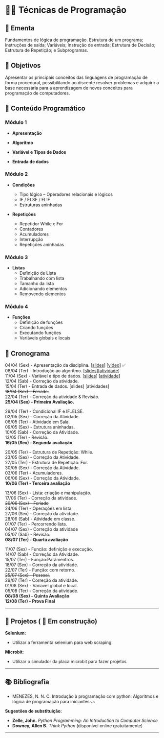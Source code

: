 # 👨‍💻 Técnicas de Programação

## 📘 Ementa
Fundamentos de lógica de programação. Estrutura de um programa; Instruções de saída; Variáveis; Instrução de entrada; Estrutura de Decisão; Estrutura de Repetição; e Subprogramas.

## 🎯 Objetivos
Apresentar os principais conceitos das linguagens de programação de forma procedural, possibilitando ao discente resolver problemas e adquirir a base necessária para a aprendizagem de novos conceitos para programação de computadores.



## 🧩 Conteúdo Programático

### Módulo 1

- **Apresentação**
<!--
  - Apresentação da disciplina
  - Vídeo motivacional: `video`  
-->

- **Algoritmo**
<!--
  - O que é algoritmo
  - Code.org
  - Olá, Mundo!
-->

- **Variável e Tipos de Dados**
<!--
  - Definição de variável  
  - Atribuição e leitura  
  - Troca de valores  
  - Tipo numérico – Tipos e Expressões  
  - Tipo String
-->

- **Entrada de dados**
<!--
    - Comando input.
    - Convertendo tipos
-->
### Módulo 2
- **Condições**
  - Tipo lógico – Operadores relacionais e lógicos  
  - IF / ELSE / ELIF  
  - Estruturas aninhadas

- **Repetições**
  - Repetidor While e For  
  - Contadores  
  - Acumuladores  
  - Interrupção  
  - Repetições aninhadas

### Módulo 3
- **Listas**
  - Definição de Lista  
  - Trabalhando com lista  
  - Tamanho da lista  
  - Adicionando elementos  
  - Removendo elementos

### Módulo 4
- **Funções**
  - Definição de funções  
  - Criando funções  
  - Executando funções  
  - Variáveis globais e locais






## 📅 Cronograma
04/04 (Sex) - Apresentação da disciplina. [[slides](https://drive.google.com/file/d/10BbSSufUcQi9JJdnRIOwuYi1SbHY920c/view?usp=drive_link)] [[video](https://www.youtube.com/watch?v=nt7JqivQsW0)] :white_check_mark:  
08/04 (Ter) - Introdução ao algoritmo. [[slides](https://drive.google.com/file/d/19PPMpUw5tUFoAY73xHk5ccIhI9YKBREu/view?usp=sharing)][[atividade](https://classroom.github.com/a/tWLkEBJN)]  
11/04 (Sex) - Variável e tipo de dados. [[slides](https://drive.google.com/file/d/19h5v5yZWKlgtVKqozDhpHRAHpHpeM420/view?usp=sharing)] [[atividade](https://drive.google.com/file/d/1BsCBnRC-vMPu828MnM8rlGBFu1DT2bv5/view?usp=sharing)]  
12/04 (Sab) - Correção da atividade.  
15/04 (Ter) - Entrada de dados. [slides] [atividades]  
~~18/04 (Sex) - Feriado.~~  
22/04 (Ter) - Correção da atividade & Revisão.  
**25/04 (Sex) -  Primeira Avaliação.** 

29/04 (Ter) - Condicional IF e IF..ELSE.  
02/05 (Sex) - Correção da Atividade. \
06/05 (Ter) - Atividade em Sala. \
09/05 (Sex) - Estrutura aninhadas. \
10/05 (Sab) - Correção da Atividade. \
13/05 (Ter) - Revisão.\
**16/05 (Sex) - Segunda avaliação**


20/05 (Ter) - Estrutura de Repetição: While. \
23/05 (Sex) - Correção da Atividade. \
27/05 (Ter) - Estrutura de Repetição: For. \
30/05 (Sex) - Correção da Atividade. \
03/06 (Ter) - Acumuladores. \
06/06 (Sex) - Correção da Atividade. \
**10/06 (Ter) - Terceira avaliação**

13/06 (Sex) - Lista: criação e manipulação.  
17/06 (Ter) - Correção da atividade.  
~~20/06 (Sex) - Feriado~~  
24/06 (Ter) - Operações em lista.  
27/06 (Sex) - Correção da atividade.  
28/06 (Sab) - Atividade em classe.  
01/07 (Ter) - Percorrendo lista.  
04/07 (Sex) - Correção da atividade  
05/07 (Sab) - Revisão.  
**08/07 (Ter) - Quarta avaliação**  

11/07 (Sex) - Funcão: definição e execução.  
14/07 (Sab) - Correção da Atividade.  
15/07 (Ter) - Função:Parâmentros.  
18/07 (Sex) - Correção da atividade.  
22/07 (Ter) - Função: com retorno.   
~~25/07 (Sex) - Pessoal.~~  
29/07 (Ter) - Correção da atividade.  
01/08 (Sex) - Variavel global e local.  
05/08 (Ter) - Correção da atividade.  
**08/08 (Sex) - Quinta Avaliação**\
**12/08 (Ter) - Prova Final**

---
## :rocket: Projetos ( :construction: Em construção)  
**Selenium:**
- Utilizar a ferramenta selenium para web scraping

**Microbit:**
- Utilizar o simulador da placa microbit para fazer projetos


---
## 📚 Bibliografia

- MENEZES, N. N. C. Introdução à programação com python: Algoritmos e lógica de programação para iniciantes~~  


**Sugestões de substituição:**
- **Zelle, John.** *Python Programming: An Introduction to Computer Science*
- **Downey, Allen B.** *Think Python* (disponível online gratuitamente)

---

